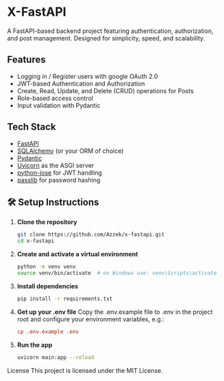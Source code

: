 # X-FastAPI

A FastAPI-based backend project featuring authentication, authorization, and post management. Designed for simplicity, speed, and scalability.

## Features

- Logging in / Register users with google OAuth 2.0
- JWT-based Authentication and Authorization
- Create, Read, Update, and Delete (CRUD) operations for Posts
- Role-based access control
- Input validation with Pydantic

## Tech Stack

- [FastAPI](https://fastapi.tiangolo.com/)
- [SQLAlchemy](https://www.sqlalchemy.org/) (or your ORM of choice)
- [Pydantic](https://docs.pydantic.dev/)
- [Uvicorn](https://www.uvicorn.org/) as the ASGI server
- [python-jose](https://pypi.org/project/python-jose/) for JWT handling
- [passlib](https://passlib.readthedocs.io/) for password hashing

## 🛠 Setup Instructions

1. **Clone the repository**

   ```bash
   git clone https://github.com/Azzek/x-fastapi.git
   cd x-fastapi
   ```

2. **Create and activate a virtual environment**

   ```bash
   python -m venv venv
   source venv/bin/activate  # on Windows use: venv\Scripts\activate
   ```

3. **Install dependencies**
   ```bash
   pip install -r requirements.txt
   ```
4. **Get up your .env file**
   Copy the .env.example file to .env in the project root and configure your environment variables, e.g.:
   ```ini
   cp .env.example .env
   ```
5. **Run the app**
   ```bash
   uvicorn main:app --reload
   ```

License
This project is licensed under the MIT License.
